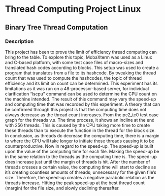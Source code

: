 # Thread Computing Project Linux
## Binary Tree Thread Computation 
### Description

 This project has been to prove the limit of efficiency thread computing can bring to the table. To explore this topic, MobaXterm was used as a Linux and C-based platform, with some test case files of macro-sizes and translated hash codes according to blocks. This setup was used to create a program that translates from a file to its hashcode. By tweaking the thread count that was used to compute the hashcodes, the topic of thread efficiency and its limit on count can be determined. This experiment has its limitations as it was run on a 48-processor-based server, for individual clarification “lscpu” command can be used to determine the CPU count on the machine intended. The result of this command may vary the speed-up and computing time that was recorded by this experiment. 
A theory that can be confirmed through this project is that the computing time does not always decrease as the thread count increases. From the pc2_tc0 test case graph for the threads v.s. The time process, it shows an incline at the end with 256 threads. This is caused by the CPU taking more time to create these threads than to execute the function in the thread for the block size. In conclusion, as threads do decrease the computing time, there is a margin to where the CPU will take longer to initiate those threads causing it to be counterproductive.
 Now in regard to the speed-up. The speed-up is built upon the value of the computing time for each file. Making the speed-up be in the same relation to the threads as the computing time is. The speed-up does increase just until the margin of threads is hit. After the number of threads crosses a certain value, the computing time will start to decline as it’s creating countless amounts of threads; unnecessary for the given file’s size. Therefore, the speed-up creates a negative parabolic relation as the threads increase. Hitting the peak speed-up at the best thread count (margin) for the file size, and slowly declining thereafter. 

